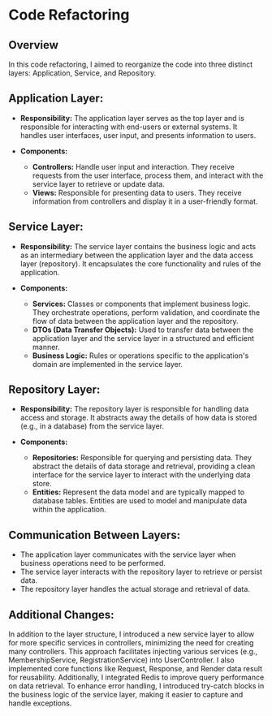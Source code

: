 # Code Refactoring

## Overview

In this code refactoring, I aimed to reorganize the code into three distinct layers: Application, Service, and Repository.

## Application Layer:

- **Responsibility:** The application layer serves as the top layer and is responsible for interacting with end-users or external systems. It handles user interfaces, user input, and presents information to users.
  
- **Components:**
  - **Controllers:** Handle user input and interaction. They receive requests from the user interface, process them, and interact with the service layer to retrieve or update data.
  - **Views:** Responsible for presenting data to users. They receive information from controllers and display it in a user-friendly format.

## Service Layer:

- **Responsibility:** The service layer contains the business logic and acts as an intermediary between the application layer and the data access layer (repository). It encapsulates the core functionality and rules of the application.
  
- **Components:**
  - **Services:** Classes or components that implement business logic. They orchestrate operations, perform validation, and coordinate the flow of data between the application layer and the repository.
  - **DTOs (Data Transfer Objects):** Used to transfer data between the application layer and the service layer in a structured and efficient manner.
  - **Business Logic:** Rules or operations specific to the application's domain are implemented in the service layer.

## Repository Layer:

- **Responsibility:** The repository layer is responsible for handling data access and storage. It abstracts away the details of how data is stored (e.g., in a database) from the service layer.
  
- **Components:**
  - **Repositories:** Responsible for querying and persisting data. They abstract the details of data storage and retrieval, providing a clean interface for the service layer to interact with the underlying data store.
  - **Entities:** Represent the data model and are typically mapped to database tables. Entities are used to model and manipulate data within the application.

## Communication Between Layers:

- The application layer communicates with the service layer when business operations need to be performed.
- The service layer interacts with the repository layer to retrieve or persist data.
- The repository layer handles the actual storage and retrieval of data.

## Additional Changes:

In addition to the layer structure, I introduced a new service layer to allow for more specific services in controllers, minimizing the need for creating many controllers. This approach facilitates injecting various services (e.g., MembershipService, RegistrationService) into UserController.
I also implemented core functions like Request, Response, and Render data result for reusability. Additionally, I integrated Redis to improve query performance on data retrieval. To enhance error handling, I introduced try-catch blocks in the business logic of the service layer, making it easier to capture and handle exceptions.
